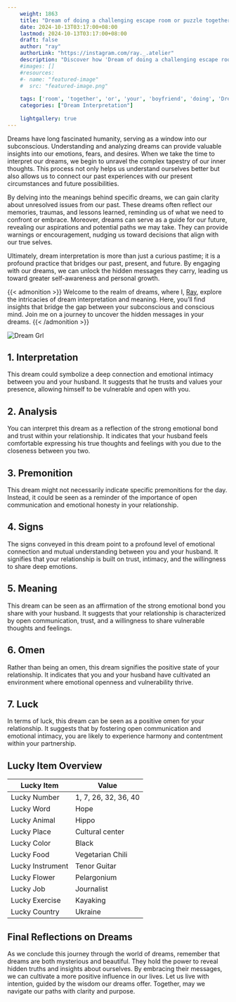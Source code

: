 ```yaml
---
    weight: 1863
    title: "Dream of doing a challenging escape room or puzzle together with your boyfriend"  # Assuming 'title' column exists
    date: 2024-10-13T03:17:00+08:00
    lastmod: 2024-10-13T03:17:00+08:00
    draft: false
    author: "ray"
    authorLink: "https://instagram.com/ray._.atelier"
    description: "Discover how 'Dream of doing a challenging escape room or puzzle together with your boyfriend' can interpret your future and uncover its significant meanings in your life."
    #images: []
    #resources:
    #- name: "featured-image"
    #  src: "featured-image.png"
    
    tags: ['room', 'together', 'or', 'your', 'boyfriend', 'doing', 'Dream', 'challenging', 'a', 'escape', 'puzzle', 'of', 'with']
    categories: ["Dream Interpretation"]
    
    lightgallery: true
---
```

    
Dreams have long fascinated humanity, serving as a window into our subconscious. Understanding and analyzing dreams can provide valuable insights into our emotions, fears, and desires. When we take the time to interpret our dreams, we begin to unravel the complex tapestry of our inner thoughts. This process not only helps us understand ourselves better but also allows us to connect our past experiences with our present circumstances and future possibilities.

By delving into the meanings behind specific dreams, we can gain clarity about unresolved issues from our past. These dreams often reflect our memories, traumas, and lessons learned, reminding us of what we need to confront or embrace. Moreover, dreams can serve as a guide for our future, revealing our aspirations and potential paths we may take. They can provide warnings or encouragement, nudging us toward decisions that align with our true selves.

Ultimately, dream interpretation is more than just a curious pastime; it is a profound practice that bridges our past, present, and future. By engaging with our dreams, we can unlock the hidden messages they carry, leading us toward greater self-awareness and personal growth.

{{< admonition >}}
Welcome to the realm of dreams, where I, [Ray](https://instagram.com/ray._.atelier), explore the intricacies of dream interpretation and meaning. Here, you’ll find insights that bridge the gap between your subconscious and conscious mind. Join me on a journey to uncover the hidden messages in your dreams.
{{< /admonition >}}

![Dream Grl](https://cdn.pixabay.com/photo/2017/11/02/03/35/gothic-2910057_1280.jpg "Dream Grl")

## 1. Interpretation
 This dream could symbolize a deep connection and emotional intimacy between you and your husband. It suggests that he trusts and values your presence, allowing himself to be vulnerable and open with you.

## 2. Analysis
 You can interpret this dream as a reflection of the strong emotional bond and trust within your relationship. It indicates that your husband feels comfortable expressing his true thoughts and feelings with you due to the closeness between you two.

## 3. Premonition
 This dream might not necessarily indicate specific premonitions for the day. Instead, it could be seen as a reminder of the importance of open communication and emotional honesty in your relationship.

## 4. Signs
 The signs conveyed in this dream point to a profound level of emotional connection and mutual understanding between you and your husband. It signifies that your relationship is built on trust, intimacy, and the willingness to share deep emotions.

## 5. Meaning
 This dream can be seen as an affirmation of the strong emotional bond you share with your husband. It suggests that your relationship is characterized by open communication, trust, and a willingness to share vulnerable thoughts and feelings.

## 6. Omen
 Rather than being an omen, this dream signifies the positive state of your relationship. It indicates that you and your husband have cultivated an environment where emotional openness and vulnerability thrive.

## 7. Luck
 In terms of luck, this dream can be seen as a positive omen for your relationship. It suggests that by fostering open communication and emotional intimacy, you are likely to experience harmony and contentment within your partnership.

## Lucky Item Overview
| Lucky Item          | Value              |
|---------------|--------------------|
| Lucky Number        | 1, 7, 26, 32, 36, 40  |
| Lucky Word          | Hope |
| Lucky Animal        | Hippo |
| Lucky Place         | Cultural center     |
| Lucky Color         | Black     |
| Lucky Food          | Vegetarian Chili      |
| Lucky Instrument    | Tenor Guitar |
| Lucky Flower        | Pelargonium    |
| Lucky Job           | Journalist       |
| Lucky Exercise      | Kayaking  |
| Lucky Country       | Ukraine    |


##  Final Reflections on Dreams

As we conclude this journey through the world of dreams, remember that dreams are both mysterious and beautiful. They hold the power to reveal hidden truths and insights about ourselves. By embracing their messages, we can cultivate a more positive influence in our lives. Let us live with intention, guided by the wisdom our dreams offer. Together, may we navigate our paths with clarity and purpose.
